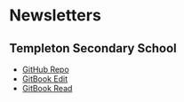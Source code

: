 # Newsletters
## Templeton Secondary School

- [GitHub Repo](https://github.com/janzeteachesit/cs-in-algebra.git)
- [GitBook Edit](https://www.gitbook.com/book/templeton-titan-publishing/newsletters/edit#/edit/master/)
- [GitBook Read](https://templeton-titan-publishing.gitbooks.io/newsletters/content/)
